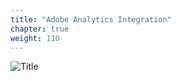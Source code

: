 ```yaml
---
title: "Adobe Analytics Integration"
chapter: true
weight: 110
---
```


![Title](/images/Login.PNG)

